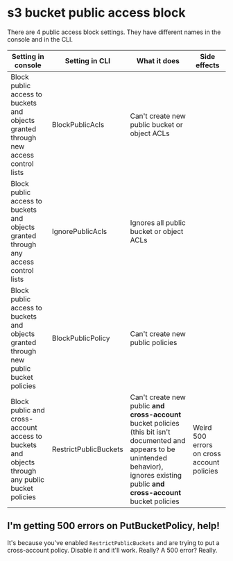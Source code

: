 # s3 bucket public access block

There are 4 public access block settings. They have different names in the console and in the CLI.

Setting in console | Setting in CLI | What it does | Side effects
--- | --- | --- | ---
Block public access to buckets and objects granted through new access control lists | BlockPublicAcls | Can't create new public bucket or object ACLs |
Block public access to buckets and objects granted through any access control lists | IgnorePublicAcls | Ignores all public  bucket or object ACLs |
Block public access to buckets and objects granted through new public bucket policies | BlockPublicPolicy | Can't create new public policies |
Block public and cross-account access to buckets and objects through any public bucket policies | RestrictPublicBuckets | Can't create new public **and cross-account** bucket policies (this bit isn't documented and appears to be unintended behavior), ignores existing public **and cross-account** bucket policies | Weird 500 errors on cross account policies

## I'm getting 500 errors on PutBucketPolicy, help!

It's because you've enabled `RestrictPublicBuckets` and are trying to put a cross-account policy. Disable it and it'll work. Really? A 500 error? Really.
